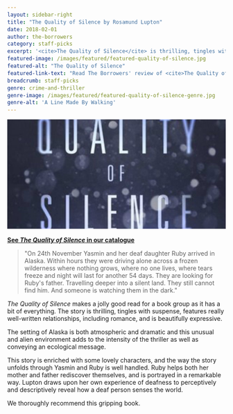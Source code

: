 ```yaml
---
layout: sidebar-right
title: "The Quality of Silence by Rosamund Lupton"
date: 2018-02-01
author: the-borrowers
category: staff-picks
excerpt: '<cite>The Quality of Silence</cite> is thrilling, tingles with suspense, features well-written relationships and is beautifully expressive.'
featured-image: /images/featured/featured-quality-of-silence.jpg
featured-alt: "The Quality of Silence"
featured-link-text: "Read The Borrowers' review of <cite>The Quality of Silence</cite>"
breadcrumb: staff-picks
genre: crime-and-thriller
genre-image: /images/featured/featured-quality-of-silence-genre.jpg
genre-alt: 'A Line Made By Walking'
---
```


![The Quality of Silence](/images/featured/featured-quality-of-silence.jpg)

**[See <cite>The Quality of Silence</cite> in our catalogue](https://suffolk.spydus.co.uk/cgi-bin/spydus.exe/ENQ/OPAC/BIBENQ?BRN=1886203)**

> "On 24th November Yasmin and her deaf daughter Ruby arrived in Alaska. Within hours they were driving alone across a frozen wilderness where nothing grows, where no one lives, where tears freeze and night will last for another 54 days. They are looking for Ruby's father. Travelling deeper into a silent land. They still cannot find him. And someone is watching them in the dark."

<cite>The Quality of Silence</cite> makes a jolly good read for a book group as it has a bit of everything. The story is thrilling, tingles with suspense, features really well-written relationships, including romance, and is beautifully expressive.

The setting of Alaska is both atmospheric and dramatic and this unusual and alien environment adds to the intensity of the thriller as well as conveying an ecological message.

This story is enriched with some lovely characters, and the way the story unfolds through Yasmin and Ruby is well handled. Ruby helps both her mother and father rediscover themselves, and is portrayed in a remarkable way. Lupton draws upon her own experience of deafness to perceptively and descriptively reveal how a deaf person senses the world.

We thoroughly recommend this gripping book.
